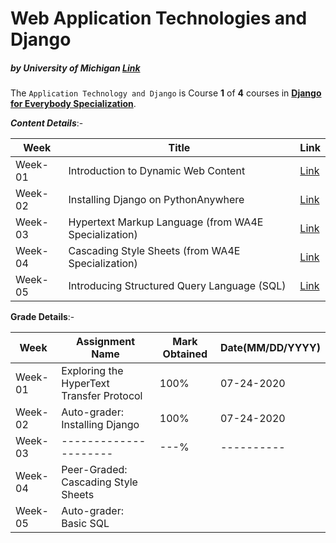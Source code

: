 # Web Application Technologies and Django
##### by University of Michigan [Link](https://www.coursera.org/learn/django-database-web-apps)

The `Application Technology and Django` is Course **1** of **4** courses in 
**[Django for Everybody Specialization](https://www.coursera.org/specializations/django)**.

***Content Details***:-

| Week  | Title  |  Link  |
|---   |---   |---   |
| Week-01  | Introduction to Dynamic Web Content  | [Link](/Week-01/)  |
| Week-02  | Installing Django on PythonAnywhere  | [Link](/Week-02/)  |
| Week-03  | Hypertext Markup Language (from WA4E Specialization)  | [Link](/Week-03/)  |
| Week-04  | Cascading Style Sheets (from WA4E Specialization)  | [Link](/Week-04/)  |
| Week-05  | Introducing Structured Query Language (SQL)  | [Link](/Week-05/)  |


**Grade Details**:-

| Week  | Assignment Name  | Mark Obtained  | Date(MM/DD/YYYY)  |
|---   |---   |---   |---   |
| Week-01  | Exploring the HyperText Transfer Protocol  | 100%  | 07-24-2020  |
| Week-02  | Auto-grader: Installing Django  | 100%  | 07-24-2020 |
| Week-03  | ---------------------  | ---%  | ----------  |
| Week-04  | Peer-Graded: Cascading Style Sheets  |   | |
| Week-05  | Auto-grader: Basic SQL |   |   |
